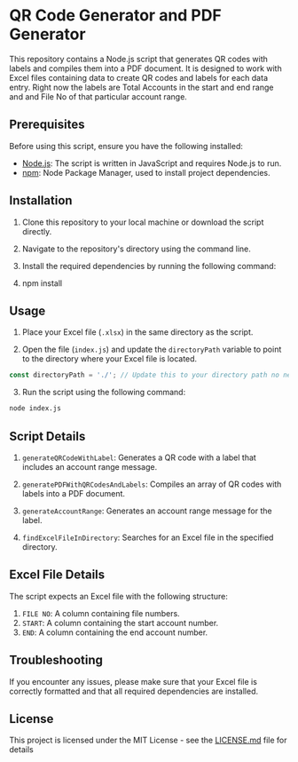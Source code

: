# QR Code Generator and PDF Generator

This repository contains a Node.js script that generates QR codes with labels and compiles them into a PDF document. It is designed to work with Excel files containing data to create QR codes and labels for each data entry. Right now the labels are Total Accounts in the start and end range and and File No of that particular account range.

## Prerequisites

Before using this script, ensure you have the following installed:

- [Node.js](https://nodejs.org/): The script is written in JavaScript and requires Node.js to run.
- [npm](https://www.npmjs.com/): Node Package Manager, used to install project dependencies.

## Installation

1. Clone this repository to your local machine or download the script directly.

2. Navigate to the repository's directory using the command line.

3. Install the required dependencies by running the following command:
4. npm install

## Usage

1. Place your Excel file (`.xlsx`) in the same directory as the script.

2. Open the file (`index.js`) and update the `directoryPath` variable to point to the directory where your Excel file is located.

```javascript
const directoryPath = './'; // Update this to your directory path no need to update if the excel is in the same directory as the script
```

3. Run the script using the following command:

```bash
node index.js
```

## Script Details

1. `generateQRCodeWithLabel`: Generates a QR code with a label that includes an account range message.

2. `generatePDFWithQRCodesAndLabels`: Compiles an array of QR codes with labels into a PDF document.

3. `generateAccountRange`: Generates an account range message for the label.

4. `findExcelFileInDirectory`: Searches for an Excel file in the specified directory.

## Excel File Details

The script expects an Excel file with the following structure:

1. `FILE NO`: A column containing file numbers.
2. `START`: A column containing the start account number.
3. `END`: A column containing the end account number.

## Troubleshooting

If you encounter any issues, please make sure that your Excel file is correctly formatted and that all required dependencies are installed.

## License

This project is licensed under the MIT License - see the [LICENSE.md](LICENSE.md) file for details
